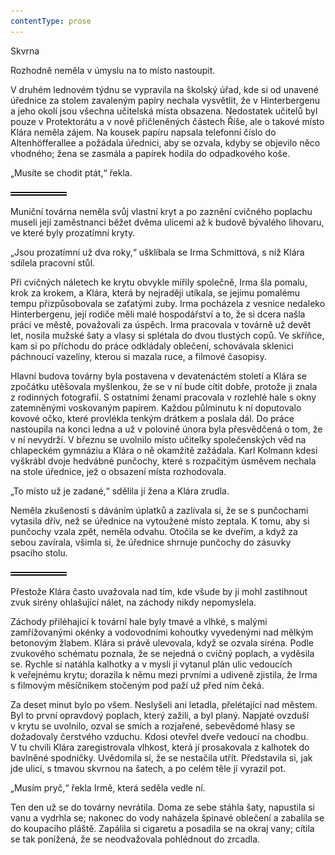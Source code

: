 ```yaml
---
contentType: prose
---
```


<section>

Skvrna

Rozhodně neměla v úmyslu na to místo nastoupit.

V druhém lednovém týdnu se vypravila na školský úřad, kde si od unavené úřednice za stolem zavaleným papíry nechala vysvětlit, že v Hinterbergenu a jeho okolí jsou všechna učitelská místa obsazena. Nedostatek učitelů byl pouze v Protektorátu a v nově přičleněných částech Říše, ale o takové místo Klára neměla zájem. Na kousek papíru napsala telefonní číslo do Altenhöfferallee a požádala úřednici, aby se ozvala, kdyby se objevilo něco vhodného; žena se zasmála a papírek hodila do odpadkového koše.

„Musíte se chodit ptát,“ řekla.

![divider.png](./resources/divider_opt.png)

Muniční továrna neměla svůj vlastní kryt a po zaznění cvičného poplachu museli její zaměstnanci běžet dvěma ulicemi až k budově bývalého lihovaru, ve které byly prozatímní kryty.

„Jsou prozatímní už dva roky,“ ušklíbala se Irma Schmittová, s níž Klára sdílela pracovní stůl.

Při cvičných náletech ke krytu obvykle mířily společně, Irma šla pomalu, krok za krokem, a Klára, která by nejraději utíkala, se jejímu pomalému tempu přizpůsobovala se zaťatými zuby. Irma pocházela z vesnice nedaleko Hinterbergenu, její rodiče měli malé hospodářství a to, že si dcera našla práci ve městě, považovali za úspěch. Irma pracovala v továrně už devět let, nosila mužské šaty a vlasy si splétala do dvou tlustých copů. Ve skříňce, kam si po příchodu do práce odkládaly oblečení, schovávala sklenici páchnoucí vazelíny, kterou si mazala ruce, a filmové časopisy.

Hlavní budova továrny byla postavena v devatenáctém století a Klára se zpočátku utěšovala myšlenkou, že se v ní bude cítit dobře, protože ji znala z rodinných fotografií. S ostatními ženami pracovala v rozlehlé hale s okny zatemněnými voskovaným papírem. Každou půlminutu k ní doputovalo kovové očko, které provlékla tenkým drátkem a poslala dál. Do práce nastoupila na konci ledna a už v polovině února byla přesvědčená o tom, že v ní nevydrží. V březnu se uvolnilo místo učitelky společenských věd na chlapeckém gymnáziu a Klára o ně okamžitě zažádala. Karl Kolmann kdesi vyškrábl dvoje hedvábné punčochy, které s rozpačitým úsměvem nechala na stole úřednice, jež o obsazení místa rozhodovala.

„To místo už je zadané,“ sdělila jí žena a Klára zrudla.

Neměla zkušenosti s dáváním úplatků a zazlívala si, že se s punčochami vytasila dřív, než se úřednice na vytoužené místo zeptala. K tomu, aby si punčochy vzala zpět, neměla odvahu. Otočila se ke dveřím, a když za sebou zavírala, všimla si, že úřednice shrnuje punčochy do zásuvky psacího stolu.

![divider.png](./resources/divider_opt.png)

Přestože Klára často uvažovala nad tím, kde všude by ji mohl zastihnout zvuk sirény ohlašující nálet, na záchody nikdy nepomyslela.

Záchody přiléhající k tovární hale byly tmavé a vlhké, s malými zamřížovanými okénky a vodovodními kohoutky vyvedenými nad mělkým betonovým žlabem. Klára si právě ulevovala, když se ozvala siréna. Podle zvukového schématu poznala, že se nejedná o cvičný poplach, a vyděsila se. Rychle si natáhla kalhotky a v mysli jí vytanul plán ulic vedoucích k veřejnému krytu; dorazila k němu mezi prvními a udiveně zjistila, že Irma s filmovým měsíčníkem stočeným pod paží už před ním čeká.

Za deset minut bylo po všem. Neslyšeli ani letadla, přelétající nad městem. Byl to první opravdový poplach, který zažili, a byl planý. Napjaté ovzduší v krytu se uvolnilo, ozval se smích a rozjařené, sebevědomé hlasy se dožadovaly čerstvého vzduchu. Kdosi otevřel dveře vedoucí na chodbu. V tu chvíli Klára zaregistrovala vlhkost, která jí prosakovala z kalhotek do bavlněné spodničky. Uvědomila si, že se nestačila utřít. Představila si, jak jde ulicí, s tmavou skvrnou na šatech, a po celém těle jí vyrazil pot.

„Musím pryč,“ řekla Irmě, která seděla vedle ní.

Ten den už se do továrny nevrátila. Doma ze sebe stáhla šaty, napustila si vanu a vydrhla se; nakonec do vody naházela špinavé oblečení a zabalila se do koupacího pláště. Zapálila si cigaretu a posadila se na okraj vany; cítila se tak ponížená, že se neodvažovala pohlédnout do zrcadla.

</section>
